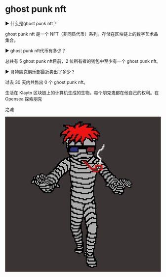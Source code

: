 # ghost punk nft

▶ 什么是ghost punk nft？

ghost punk nft 是一个 NFT（非同质代币）系列。存储在区块链上的数字艺术品集合。



▶ ghost punk nft代币有多少？

总共有 5 ghost punk nft目前，2 位所有者的钱包中至少有一个 ghost punk nft。



▶ 哥特朋克俱乐部最近卖出了多少？

过去 30 天内共售出 0 个 ghost punk nft。



生活在 Klaytn 区块链上的计算机生成的生物。每个朋克鬼都在他自己的权利。在 Opensea 探索朋克

之魂

![nft](7895.png)
